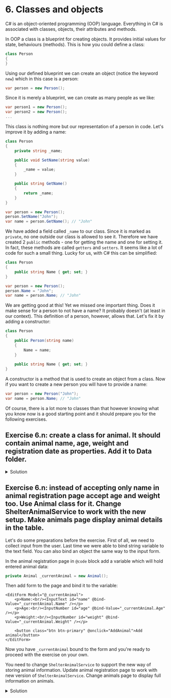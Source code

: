 # 6. Classes and objects

C# is an object-oriented programming (OOP) language. Everything in C# is associated with classes, objects, their attributes and methods. 

In OOP a class is a blueprint for creating objects. It provides initial values for state, behaviours (methods). This is how you could define a class:
```csharp
class Person
{
}
```
Using our defined blueprint we can create an object (notice the keyword `new`) which in this case is a person:
```csharp
var person = new Person();
```
Since it is merely a blueprint, we can create as many people as we like:
```csharp
var person1 = new Person();
var person2 = new Person();
...
```
This class is nothing more but our representation of a person in code. Let's improve it by adding a name:
```csharp
class Person
{
    private string _name;

    public void SetName(string value)
    {
        _name = value;
    }

    public string GetName()
    {
        return _name;
    }
}
```
```csharp
var person = new Person();
person.SetName("John");
var name = person.GetName(); // "John"
```
We have added a field called `_name` to our class. Since it is marked as `private`, no one outside our class is allowed to see it. Therefore we have created 2 `public` methods - one for getting the name and one for setting it. In fact, these methods are called `getters` and `setters`. It seems like a lot of code for such a small thing. Lucky for us, with C# this can be simplified:
```csharp
class Person
{
    public string Name { get; set; }
}
```
```csharp
var person = new Person();
person.Name = "John";
var name = person.Name; // "John"
```
We are getting good at this! Yet we missed one important thing. Does it make sense for a person to not have a name? It probably doesn't (at least in our context). This definition of a person, however, allows that. Let's fix it by adding a constructor:
```csharp
class Person
{
    public Person(string name)
    {
        Name = name;    
    }
    
    public string Name { get; set; }
}
```
A constructor is a method that is used to create an object from a class. Now if you want to create a new person you will have to provide a name:
```csharp
var person = new Person("John");
var name = person.Name; // "John"
```
Of course, there is a lot more to classes than that however knowing what you know now is a good starting point and it should prepare you for the following exercises.

## Exercise 6.n: create a class for animal. It should contain animal name, age, weight and registration date as properties. Add it to Data folder.

<details>
<summary>Solution</summary>

### Step 1

Create a file `Animal.cs` under Data folder.

### Step 2

Create a class in the file:

```csharp
using System;

namespace AnimalShelter.Data
{
    public class Animal
    {
        public string Name { get; set; }

        public double Weight { get; set; }

        public int Age { get; set; }

        public DateTime DateRegistered { get; set; }
    }
}
```

</details>

## Exercise 6.n: instead of accepting only name in animal registration page accept age and weight too. Use Animal class for it. Change ShelterAnimalService to work with the new setup. Make animals page display animal details in the table.

Let's do some preparations before the exercise. First of all, we need to collect input from the user. Last time we were able to bind string variable to the text field. You can also bind an object the same way to the input form.

In the animal registration page in `@code` block add a variable which will hold entered animal data:

```csharp
private Animal _currentAnimal = new Animal();
```

Then add form to the page and bind it to the variable:

```cshtml
<EditForm Model="@_currentAnimal">
    <p>Name:<br/><InputText id="name" @bind-Value="_currentAnimal.Name" /></p>
    <p>Age:<br/><InputNumber id="age" @bind-Value="_currentAnimal.Age" /></p>
    <p>Weight:<br/><InputNumber id="weight" @bind-Value="_currentAnimal.Weight" /></p>

    <button class="btn btn-primary" @onclick="AddAnimal">Add animal</button>
</EditForm>
```

Now you have `_currentAnimal` bound to the form and you're ready to proceed with the exercise on your own.

You need to change `ShelterAnimalService` to support the new way of storing animal information. Update animal registration page to work with new version of `ShelterAnimalService`. Change animals page to display full information on animals.

<details>
<summary>Solution</summary>

### Step 1

Now instead of strings we should accept `Animal` instance in the `ShelterAnimalService` and change the logic there. First our collection of animals and how we store it:

```csharp
private List<Animal> _animals = new List<Animal>();

public Animal[] Animals { get { return _animals.ToArray(); }}
```

And then animal addition logic:

```csharp
public void AddAnimal(Animal animal)
{
    if (!_calendarService.IsShelterOpen())
        return;

    if (_animals.Count == AnimalCapacity)
        return;

    if (_animals.Where(x => x.Name == animal.Name).Any())
        return;

    animal.DateRegistered = DateTime.Now;
            
    _animals.Add(animal);
}
```

Note how we check if we already have this animal. We use LINQ (Language Integrated Query). It's possibilities are really big and it has a lot of applications in C# programming. Also, note that we have a `List` of `Animal` and we just directly add the animal instance provided by the user to the list. Stop for a minute and think what kind of problems it might cause.

### Step 2

Change `AddAnimal` method in animal registration page:

```csharp
private void AddAnimal()
{
    AnimalService.AddAnimal(_currentAnimal);
    _currentAnimal = new Animal();
}
```

Why do we need to create a new instance of animal every time we add it? Well, one of the obvious purposes would be to clear fields of our form. But the most important reason is to have new animal every time we add it. Previously when editing `AddAnimal` method from `ShelterAnimalService` we have created logic that simply adds the animal instance provided by the user to the list. So if we don't create a new instance in the animal registration page we will be editing the same animal every time.

### Step 3

Change animals page to display full animal details. First of all we change the code block. Instead of getting string collection we get animals:

```cshtml
@code {
    private Animal[] animals;

    protected override async Task OnInitializedAsync()
    {
        animals = AnimalService.Animals;
    }
} 
```

Then we change the page contents:

```cshtml
@if (animals == null)
{
    <p><em>Loading...</em></p>
}
else
{
    <table class="table">
        <thead>
            <tr>
                <th>Name</th>
                <th>Age</th>
                <th>Weight</th>
                <th>Registration Date</th>
            </tr>
        </thead>
        <tbody>
            @foreach (var animal in animals)
            {
                <tr>
                    <td>@animal.Name</td>
                    <td>@animal.Age</td>
                    <td>@animal.Weight</td>
                    <td>@animal.DateRegistered</td>
                </tr>
            }
        </tbody>
    </table>
}
```

### Step 4

Run the application.

</details>
